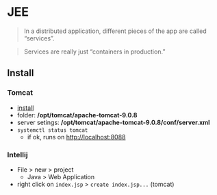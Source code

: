 # JEE

>In a distributed application, different pieces of the app are called “services”.

>Services are really just “containers in production.” 

<Posts/>

## Install

### Tomcat
* [install](https://www.liquidweb.com/kb/how-to-install-apache-tomcat-9-on-ubuntu-18-04/)
* folder: **/opt/tomcat/apache-tomcat-9.0.8**
* server setings: **/opt/tomcat/apache-tomcat-9.0.8/conf/server.xml**
* `systemctl status tomcat`
  * if ok, runs on [http://localhost:8088](http://localhost:8088)

### Intellij

* File > new > project
  * Java > Web Application
* right click on `index.jsp` > `create index.jsp...` (tomcat)
